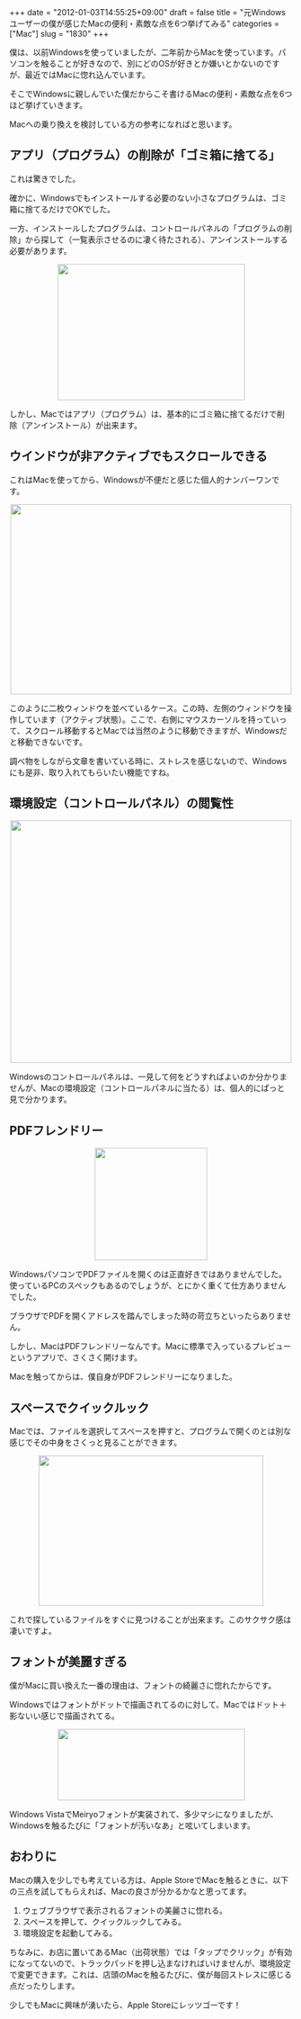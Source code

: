 +++
date = "2012-01-03T14:55:25+09:00"
draft = false
title = "元Windowsユーザーの僕が感じたMacの便利・素敵な点を6つ挙げてみる"
categories = ["Mac"]
slug = "1830"
+++

僕は、以前Windowsを使っていましたが、二年前からMacを使っています。パソコンを触ることが好きなので、別にどのOSが好きとか嫌いとかないのですが、最近ではMacに惚れ込んでいます。

そこでWindowsに親しんでいた僕だからこそ書けるMacの便利・素敵な点を6つほど挙げていきます。

Macへの乗り換えを検討している方の参考になればと思います。

<h2>アプリ（プログラム）の削除が「ゴミ箱に捨てる」</h2>

これは驚きでした。

確かに、Windowsでもインストールする必要のない小さなプログラムは、ゴミ箱に捨てるだけでOKでした。

一方、インストールしたプログラムは、コントロールパネルの「プログラムの削除」から探して（一覧表示させるのに凄く待たされる）、アンインストールする必要があります。

<img style="display:block; margin-left:auto; margin-right:auto;" src="/images/2012/01/1830_1.png" border="0" width="333" height="242" />

しかし、Macではアプリ（プログラム）は、基本的にゴミ箱に捨てるだけで削除（アンインストール）が出来ます。

<h2>ウインドウが非アクティブでもスクロールできる</h2>

これはMacを使ってから、Windowsが不便だと感じた個人的ナンバーワンです。

<img style="display:block; margin-left:auto; margin-right:auto;" src="/images/2012/01/1830_2.png" border="0" width="500" height="338" />

このように二枚ウィンドウを並べているケース。この時、左側のウィンドウを操作しています（アクティブ状態）。ここで、右側にマウスカーソルを持っていって、スクロール移動するとMacでは当然のように移動できますが、Windowsだと移動できないです。


調べ物をしながら文章を書いている時に、ストレスを感じないので、Windowsにも是非、取り入れてもらいたい機能ですね。

<h2>環境設定（コントロールパネル）の閲覧性</h2>

<img style="display:block; margin-left:auto; margin-right:auto;" src="/images/2012/01/1830_3.png" border="0" width="500" height="431" />

Windowsのコントロールパネルは、一見して何をどうすればよいのか分かりませんが、Macの環境設定（コントロールパネルに当たる）は、個人的にぱっと見で分かります。

<h2>PDFフレンドリー</h2>

<img style="display:block; margin-left:auto; margin-right:auto;" src="/images/2012/01/1830_4.png" border="0" width="200" height="200" />

WindowsパソコンでPDFファイルを開くのは正直好きではありませんでした。使っているPCのスペックもあるのでしょうが、とにかく重くて仕方ありませんでした。

ブラウザでPDFを開くアドレスを踏んでしまった時の苛立ちといったらありません。

しかし、MacはPDFフレンドリーなんです。Macに標準で入っているプレビューというアプリで、さくさく開けます。

Macを触ってからは、僕自身がPDFフレンドリーになりました。

<h2>スペースでクイックルック</h2>

Macでは、ファイルを選択してスペースを押すと、プログラムで開くのとは別な感じでその中身をさくっと見ることができます。

<img style="display:block; margin-left:auto; margin-right:auto;" src="/images/2012/01/1830_5.png" border="0" width="400" height="267" />

これで探しているファイルをすぐに見つけることが出来ます。このサクサク感は凄いですよ。

<h2>フォントが美麗すぎる</h2>

僕がMacに買い換えた一番の理由は、フォントの綺麗さに惚れたからです。

Windowsではフォントがドットで描画されてるのに対して、Macではドット＋影ないい感じで描画されてる。

<img style="display:block; margin-left:auto; margin-right:auto;" src="/images/2012/01/1830_6.png" border="0" width="333" height="127" />

Windows VistaでMeiryoフォントが実装されて、多少マシになりましたが、Windowsを触るたびに「フォントが汚いなあ」と呟いてしまいます。

<h2>おわりに</h2>

Macの購入を少しでも考えている方は、Apple StoreでMacを触るときに、以下の三点を試してもらえれば、Macの良さが分かるかなと思ってます。

<ol><li>ウェブブラウザで表示されるフォントの美麗さに惚れる。</li>
<li>スペースを押して、クイックルックしてみる。</li>
<li>環境設定を起動してみる。</li></ol>

ちなみに、お店に置いてあるMac（出荷状態）では「タップでクリック」が有効になってないので、トラックパッドを押し込まなければいけませんが、環境設定で変更できます。これは、店頭のMacを触るたびに、僕が毎回ストレスに感じる点だったりします。

少しでもMacに興味が湧いたら、Apple Storeにレッツゴーです！
